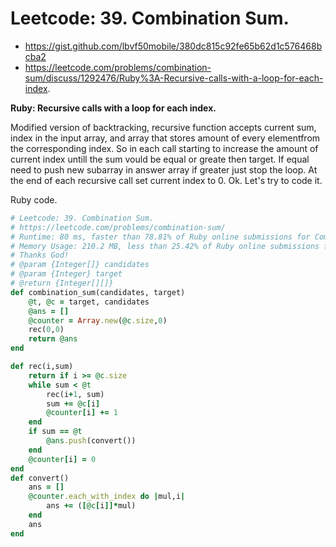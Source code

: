 # Leetcode: 39. Combination Sum.

- https://gist.github.com/lbvf50mobile/380dc815c92fe65b62d1c576468bcba2
- https://leetcode.com/problems/combination-sum/discuss/1292476/Ruby%3A-Recursive-calls-with-a-loop-for-each-index.

**Ruby: Recursive calls with a loop for each index.**

Modified version of backtracking, recursive function accepts current sum, index in the input array, and array that stores amount of every elementfrom the corresponding index. So in each call starting to increase the amount of current index untill the sum vould be equal or greate then target. If equal need to push new subarray in answer array if greater just stop the loop. At the end of each recursive call set current index to 0. Ok. Let's try to code it.

Ruby code.
```Ruby
# Leetcode: 39. Combination Sum.
# https://leetcode.com/problems/combination-sum/
# Runtime: 80 ms, faster than 78.81% of Ruby online submissions for Combination Sum.
# Memory Usage: 210.2 MB, less than 25.42% of Ruby online submissions for Combination Sum.
# Thanks God!
# @param {Integer[]} candidates
# @param {Integer} target
# @return {Integer[][]}
def combination_sum(candidates, target)
    @t, @c = target, candidates
    @ans = []
    @counter = Array.new(@c.size,0)
    rec(0,0)
    return @ans
end

def rec(i,sum)
    return if i >= @c.size
    while sum < @t
        rec(i+1, sum)
        sum += @c[i]
        @counter[i] += 1
    end
    if sum == @t
        @ans.push(convert())
    end
    @counter[i] = 0
end
def convert()
    ans = []
    @counter.each_with_index do |mul,i|
        ans += ([@c[i]]*mul)
    end
    ans
end
```

